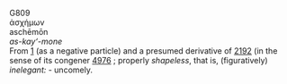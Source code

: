 <body>
  <p>G809<br>  ἀσχήμων  <br> aschēmōn  <br><i>as-kay‘-mone </i><br>From <a href="g0001.htm">1</a> (as a negative particle) and a presumed derivative of <a href="g2192.htm">2192</a> (in the sense of its congener <a href="g4976.htm">4976</a> ; properly <i>shapeless</i>, that is, (figuratively) <i>inelegant:</i> - uncomely.<br></p>
 </body>